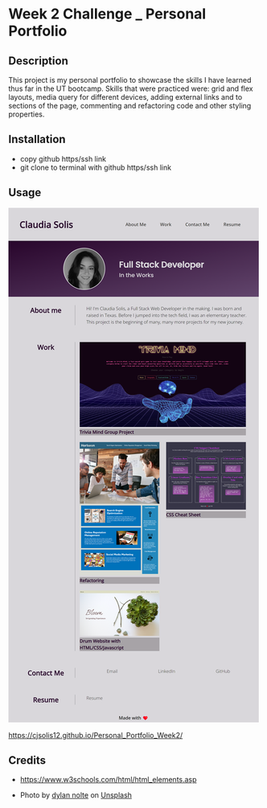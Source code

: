 # Week 2 Challenge _ Personal Portfolio

## Description
This project is my personal portfolio to showcase the skills I have learned thus far in the UT bootcamp. Skills that were practiced were: grid and flex layouts, media query for different devices, adding external links and to sections of the page, commenting and refactoring code and other styling properties. 

## Installation
- copy github https/ssh link
- git clone to terminal with github https/ssh link

## Usage

![Wepage screenshot](assets/images/webpageScreenshot.png)

https://cjsolis12.github.io/Personal_Portfolio_Week2/


## Credits

- https://www.w3schools.com/html/html_elements.asp

- Photo by <a href="https://unsplash.com/@dylan_nolte?utm_source=unsplash&utm_medium=referral&utm_content=creditCopyText">dylan nolte</a> on <a href="https://unsplash.com/s/photos/solid-background?utm_source=unsplash&utm_medium=referral&utm_content=creditCopyText">Unsplash</a>
